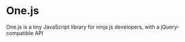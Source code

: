 One.js
======

One.js is a tiny JavaScript library for ninja js developers, with a jQuery-compatible API 
